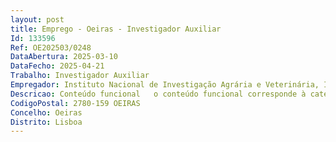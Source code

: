 ```yaml
--- 
layout: post
title: Emprego - Oeiras - Investigador Auxiliar
Id: 133596
Ref: OE202503/0248
DataAbertura: 2025-03-10
DataFecho: 2025-04-21
Trabalho: Investigador Auxiliar
Empregador: Instituto Nacional de Investigação Agrária e Veterinária, I.P.
Descricao: Conteúdo funcional   o conteúdo funcional corresponde à categoria de investigador auxiliar, constante do nº 1 e nº 4 do artigo 5º do Decreto Lei nº 124 99, de 20 de abril, na sua atual redação.
CodigoPostal: 2780-159 OEIRAS
Concelho: Oeiras
Distrito: Lisboa
--- 
```

